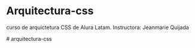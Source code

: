 # Arquitectura-css
curso de arquictetura CSS de Alura Latam. 
Instructora: Jeanmarie Quijada



#   a r q u i t e c t u r a - c s s  
 